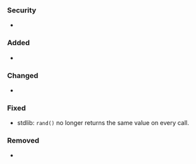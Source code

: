 ### Security
- 

### Added
- 

### Changed
- 

### Fixed
- stdlib: `rand()` no longer returns the same value on every call.

### Removed
- 
